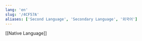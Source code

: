 ```yaml
---
lang: 'en'
slug: '/4CF57A'
aliases: ['Second Language', 'Secondary Language', '외국어']
---
```


[[Native Language]]
